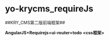 yo-krycms_requireJs
===================

##KRY_CMS第二版前端框架##

**AngularJS+Requirejs+ui-router+todo <css框架>**


